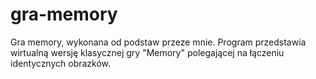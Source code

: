 # gra-memory
Gra memory, wykonana od podstaw przeze mnie. Program przedstawia wirtualną wersję klasycznej gry "Memory" polegającej na łączeniu identycznych obrazków.
